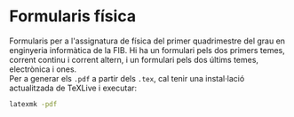 # Formularis física
Formularis per a l'assignatura de física del primer quadrimestre del grau en enginyeria informàtica de la FIB. Hi ha un formulari pels dos primers temes, corrent continu i corrent altern, i un formulari pels dos últims temes, electrònica i ones.\
Per a generar els ```.pdf``` a partir dels ```.tex```, cal tenir una instal·lació actualitzada de TeXLive i executar:
```sh
latexmk -pdf
```
